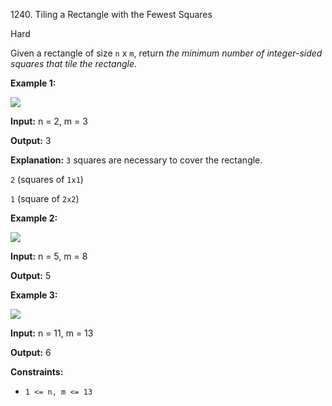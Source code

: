 1240\. Tiling a Rectangle with the Fewest Squares

Hard

Given a rectangle of size `n` x `m`, return _the minimum number of integer-sided squares that tile the rectangle_.

**Example 1:**

![](https://leetcode-in-java.github.io/src/main/java/g1201_1300/s1240_tiling_a_rectangle_with_the_fewest_squares/sample_11_1592.png)

**Input:** n = 2, m = 3

**Output:** 3

**Explanation:** `3` squares are necessary to cover the rectangle. 

`2` (squares of `1x1`) 

`1` (square of `2x2`)

**Example 2:**

![](https://leetcode-in-java.github.io/src/main/java/g1201_1300/s1240_tiling_a_rectangle_with_the_fewest_squares/sample_22_1592.png)

**Input:** n = 5, m = 8

**Output:** 5

**Example 3:**

![](https://leetcode-in-java.github.io/src/main/java/g1201_1300/s1240_tiling_a_rectangle_with_the_fewest_squares/sample_33_1592.png)

**Input:** n = 11, m = 13

**Output:** 6

**Constraints:**

*   `1 <= n, m <= 13`